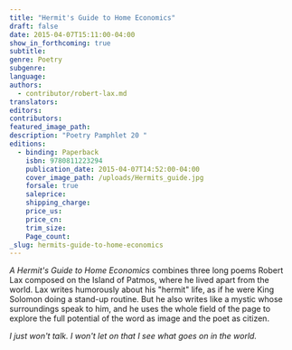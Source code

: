 ```yaml
---
title: "Hermit's Guide to Home Economics"
draft: false
date: 2015-04-07T15:11:00-04:00
show_in_forthcoming: true
subtitle:
genre: Poetry
subgenre:
language:
authors:
  - contributor/robert-lax.md
translators:
editors:
contributors:
featured_image_path:
description: "Poetry Pamphlet 20 "
editions:
  - binding: Paperback
    isbn: 9780811223294
    publication_date: 2015-04-07T14:52:00-04:00
    cover_image_path: /uploads/Hermits_guide.jpg
    forsale: true
    saleprice:
    shipping_charge:
    price_us:
    price_cn:
    trim_size:
    Page_count:
_slug: hermits-guide-to-home-economics
---
```


_A Hermit's Guide to Home Economics_ combines three long poems Robert Lax composed on the Island of Patmos, where he lived apart from the world. Lax writes humorously about his "hermit" life, as if he were King Solomon doing a stand-up routine. But he also writes like a mystic whose surroundings speak to him, and he uses the whole field of the page to explore the full potential of the word as image and the poet as citizen.

_I just won't talk. I won't let on that I see what goes on in the world._

